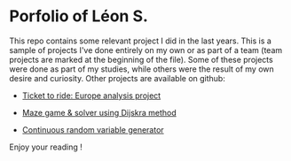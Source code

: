 # Porfolio of Léon S.

This repo contains some relevant project I did in the last years. This is a sample of projects I've done entirely on my own or as part of a team (team projects are marked at the beginning of the file). Some of these projects were done as part of my studies, while others were the result of my own desire and curiosity.
Other projects are available on github:

- [Ticket to ride: Europe analysis project](https://github.com/leonsi7/ticket-to-ride-europe)

- [Maze game & solver using Dijskra method](https://github.com/leonsi7/maze-solver-game)

- [Continuous random variable generator](https://github.com/leonsi7/continuous-random-variable-generator)

Enjoy your reading !
